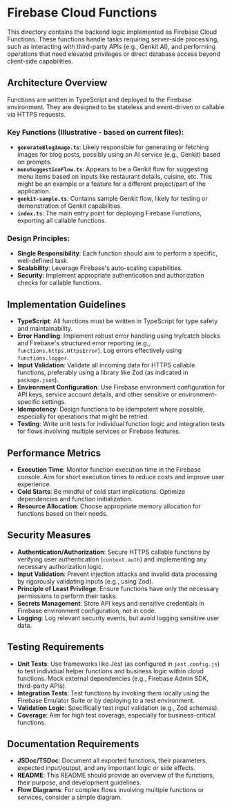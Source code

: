 # Firebase Cloud Functions

This directory contains the backend logic implemented as Firebase Cloud Functions. These functions handle tasks requiring server-side processing, such as interacting with third-party APIs (e.g., Genkit AI), and performing operations that need elevated privileges or direct database access beyond client-side capabilities.

## Architecture Overview

Functions are written in TypeScript and deployed to the Firebase environment. They are designed to be stateless and event-driven or callable via HTTPS requests.

### Key Functions (Illustrative - based on current files):
- **`generateBlogImage.ts`**: Likely responsible for generating or fetching images for blog posts, possibly using an AI service (e.g., Genkit) based on prompts.
- **`menuSuggestionFlow.ts`**: Appears to be a Genkit flow for suggesting menu items based on inputs like restaurant details, cuisine, etc. This might be an example or a feature for a different project/part of the application.
- **`genkit-sample.ts`**: Contains sample Genkit flow, likely for testing or demonstration of Genkit capabilities.
- **`index.ts`**: The main entry point for deploying Firebase Functions, exporting all callable functions.

### Design Principles:
- **Single Responsibility**: Each function should aim to perform a specific, well-defined task.
- **Scalability**: Leverage Firebase's auto-scaling capabilities.
- **Security**: Implement appropriate authentication and authorization checks for callable functions.

## Implementation Guidelines

- **TypeScript**: All functions must be written in TypeScript for type safety and maintainability.
- **Error Handling**: Implement robust error handling using try/catch blocks and Firebase's structured error reporting (e.g., `functions.https.HttpsError`). Log errors effectively using `functions.logger`.
- **Input Validation**: Validate all incoming data for HTTPS callable functions, preferably using a library like Zod (as indicated in `package.json`).
- **Environment Configuration**: Use Firebase environment configuration for API keys, service account details, and other sensitive or environment-specific settings.
- **Idempotency**: Design functions to be idempotent where possible, especially for operations that might be retried.
- **Testing**: Write unit tests for individual function logic and integration tests for flows involving multiple services or Firebase features.

## Performance Metrics

- **Execution Time**: Monitor function execution time in the Firebase console. Aim for short execution times to reduce costs and improve user experience.
- **Cold Starts**: Be mindful of cold start implications. Optimize dependencies and function initialization.
- **Resource Allocation**: Choose appropriate memory allocation for functions based on their needs.

## Security Measures

- **Authentication/Authorization**: Secure HTTPS callable functions by verifying user authentication (`context.auth`) and implementing any necessary authorization logic.
- **Input Validation**: Prevent injection attacks and invalid data processing by rigorously validating inputs (e.g., using Zod).
- **Principle of Least Privilege**: Ensure functions have only the necessary permissions to perform their tasks.
- **Secrets Management**: Store API keys and sensitive credentials in Firebase environment configuration, not in code.
- **Logging**: Log relevant security events, but avoid logging sensitive user data.

## Testing Requirements

- **Unit Tests**: Use frameworks like Jest (as configured in `jest.config.js`) to test individual helper functions and business logic within cloud functions. Mock external dependencies (e.g., Firebase Admin SDK, third-party APIs).
- **Integration Tests**: Test functions by invoking them locally using the Firebase Emulator Suite or by deploying to a test environment.
- **Validation Logic**: Specifically test input validation (e.g., Zod schemas).
- **Coverage**: Aim for high test coverage, especially for business-critical functions.

## Documentation Requirements

- **JSDoc/TSDoc**: Document all exported functions, their parameters, expected input/output, and any important logic or side effects.
- **README**: This README should provide an overview of the functions, their purpose, and development guidelines.
- **Flow Diagrams**: For complex flows involving multiple functions or services, consider a simple diagram. 